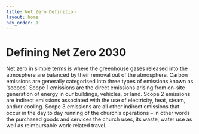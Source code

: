 ```yaml
---
title: Net Zero Definition
layout: home
nav_order: 1
---
```


# Defining Net Zero 2030 
Net zero in simple terms is where the greenhouse gases released into the atmosphere are balanced by their removal out of the atmosphere. Carbon emissions are generally categorised into three types of emissions known as ‘scopes’. Scope 1 emissions are the direct emissions arising from on-site generation of energy in our buildings, vehicles, or land. Scope 2 emissions are indirect emissions associated with the use of electricity, heat, steam, and/or cooling. Scope 3 emissions are all other indirect emissions that occur in the day to day running of the church’s operations – in other words the purchased goods and services the church uses, its waste, water use as well as reimbursable work-related travel. 

